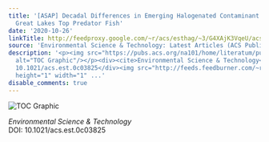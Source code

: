 ```yaml
---
title: '[ASAP] Decadal Differences in Emerging Halogenated Contaminant Profiles in
  Great Lakes Top Predator Fish'
date: '2020-10-26'
linkTitle: http://feedproxy.google.com/~r/acs/esthag/~3/G4XAjK3VqeU/acs.est.0c03825
source: 'Environmental Science & Technology: Latest Articles (ACS Publications)'
description: '<p><img src="https://pubs.acs.org/na101/home/literatum/publisher/achs/journals/content/esthag/0/esthag.ahead-of-print/acs.est.0c03825/20201026/images/medium/es0c03825_0006.gif"
  alt="TOC Graphic"/></p><div><cite>Environmental Science & Technology</cite></div><div>DOI:
  10.1021/acs.est.0c03825</div><img src="http://feeds.feedburner.com/~r/acs/esthag/~4/G4XAjK3VqeU"
  height="1" width="1" ...'
disable_comments: true
---
```

<p><img src="https://pubs.acs.org/na101/home/literatum/publisher/achs/journals/content/esthag/0/esthag.ahead-of-print/acs.est.0c03825/20201026/images/medium/es0c03825_0006.gif" alt="TOC Graphic"/></p><div><cite>Environmental Science & Technology</cite></div><div>DOI: 10.1021/acs.est.0c03825</div><img src="http://feeds.feedburner.com/~r/acs/esthag/~4/G4XAjK3VqeU" height="1" width="1" ...